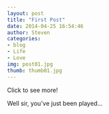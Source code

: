 ```yaml
---
layout: post          
title: "First Post"
date: 2014-04-25 16:54:46
author: Steven
categories:
- blog               
- Life
- Love
img: post01.jpg       
thumb: thumb01.jpg    
---
```

Click to see more!
<!--more-->
Well sir, you've just been played...
